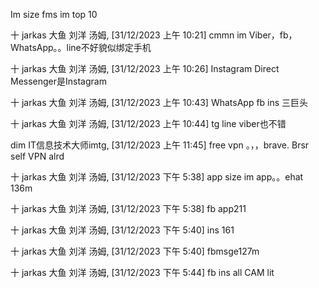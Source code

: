 Im size  fms im top 10



十 jarkas 大鱼 刘洋 汤姆, [31/12/2023 上午 10:21]
cmmn im Viber，fb，WhatsApp。。line不好貌似绑定手机

十 jarkas 大鱼 刘洋 汤姆, [31/12/2023 上午 10:26]
Instagram Direct Messenger是Instagram

十 jarkas 大鱼 刘洋 汤姆, [31/12/2023 上午 10:43]
WhatsApp  fb  ins 三巨头

十 jarkas 大鱼 刘洋 汤姆, [31/12/2023 上午 10:44]
tg line viber也不错

dim IT信息技术大师imtg, [31/12/2023 上午 11:45]
free vpn 。，，brave. Brsr self VPN alrd

十 jarkas 大鱼 刘洋 汤姆, [31/12/2023 下午 5:38]
app size im app。。ehat 136m

十 jarkas 大鱼 刘洋 汤姆, [31/12/2023 下午 5:38]
fb app211

十 jarkas 大鱼 刘洋 汤姆, [31/12/2023 下午 5:40]
ins 161

十 jarkas 大鱼 刘洋 汤姆, [31/12/2023 下午 5:40]
fbmsge127m

十 jarkas 大鱼 刘洋 汤姆, [31/12/2023 下午 5:44]
fb ins all CAM lit

